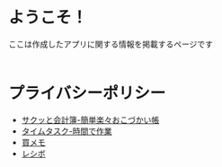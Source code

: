 # ようこそ！

ここは作成したアプリに関する情報を掲載するページです
<br><br>

# プライバシーポリシー

- [サクッと会計簿-簡単楽々おこづかい帳](/privacy-policy/saku-to-kakeibo)
- [タイムタスク-時間で作業](/privacy-policy/time-task.md)
- [買メモ](/privacy-policy/kaimemo.md)
- [レシボ](/privacy-policy/recibo.md)

